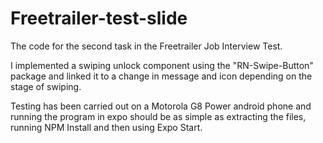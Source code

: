 # Freetrailer-test-slide

The code for the second task in the Freetrailer Job Interview Test. 

I implemented a swiping unlock component using the "RN-Swipe-Button" package and linked it to a change in message and icon depending on the stage of swiping.

Testing has been carried out on a Motorola G8 Power android phone and running the program in expo should be as simple as extracting the files, running NPM Install and then using Expo Start. 
